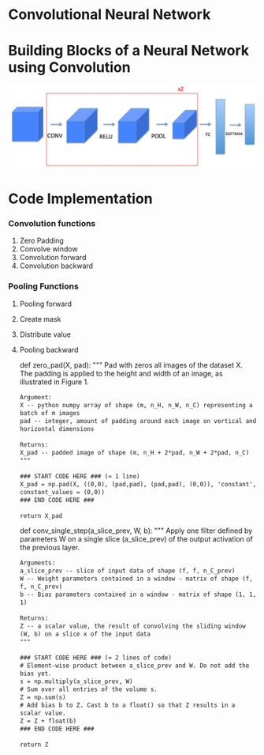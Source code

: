 # Convolutional Neural Network

# Building Blocks of a Neural Network using Convolution

![Convolutional Layer](https://github.com/sifat95/CNN-Tutorial/blob/master/images/model.png)

# Code Implementation
### Convolution functions
 1. Zero Padding
 2. Convolve window
 3. Convolution forward
 4. Convolution backward
### Pooling Functions 
 1. Pooling forward
 2. Create mask
 3. Distribute value
 4. Pooling backward

    
    def zero_pad(X, pad):
        """
        Pad with zeros all images of the dataset X. The padding is applied to the height and width of an image, 
        as illustrated in Figure 1.

        Argument:
        X -- python numpy array of shape (m, n_H, n_W, n_C) representing a batch of m images
        pad -- integer, amount of padding around each image on vertical and horizontal dimensions

        Returns:
        X_pad -- padded image of shape (m, n_H + 2*pad, n_W + 2*pad, n_C)
        """

        ### START CODE HERE ### (≈ 1 line)
        X_pad = np.pad(X, ((0,0), (pad,pad), (pad,pad), (0,0)), 'constant', constant_values = (0,0))
        ### END CODE HERE ###

        return X_pad


    def conv_single_step(a_slice_prev, W, b):
        """
        Apply one filter defined by parameters W on a single slice (a_slice_prev) of the output activation 
        of the previous layer.

        Arguments:
        a_slice_prev -- slice of input data of shape (f, f, n_C_prev)
        W -- Weight parameters contained in a window - matrix of shape (f, f, n_C_prev)
        b -- Bias parameters contained in a window - matrix of shape (1, 1, 1)

        Returns:
        Z -- a scalar value, the result of convolving the sliding window (W, b) on a slice x of the input data
        """

        ### START CODE HERE ### (≈ 2 lines of code)
        # Element-wise product between a_slice_prev and W. Do not add the bias yet.
        s = np.multiply(a_slice_prev, W)
        # Sum over all entries of the volume s.
        Z = np.sum(s)
        # Add bias b to Z. Cast b to a float() so that Z results in a scalar value.
        Z = Z + float(b)
        ### END CODE HERE ###

        return Z

